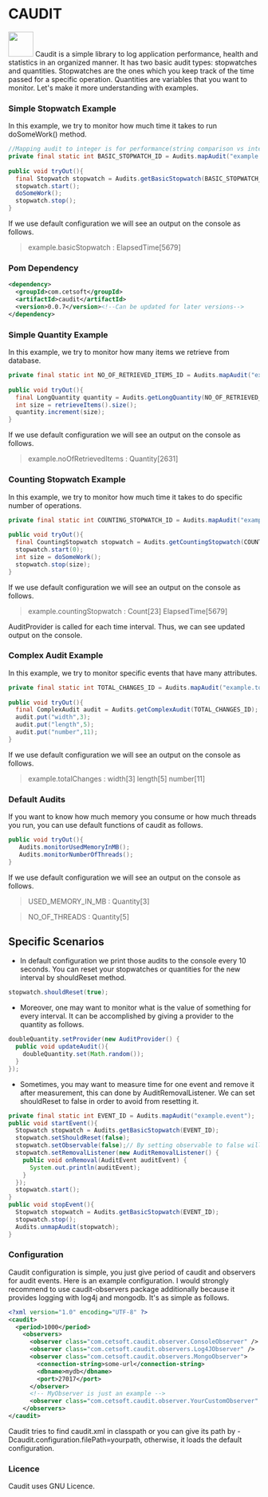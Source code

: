 CAUDIT
======
<img src="http://www.cetsoft.com/wp-content/uploads/2016/09/caudit.png" width="50"> Caudit is a simple library to log application performance, health and statistics in an 
organized manner. It has two basic audit types: stopwatches and quantities. Stopwatches
are the ones which you keep track of the time passed for a specific operation. Quantities 
are variables that you want to monitor. Let's make it more understanding with examples.

### Simple Stopwatch Example
In this example, we try to monitor how much time it takes to run doSomeWork() method. 
```java
//Mapping audit to integer is for performance(string comparison vs integer comparison)
private final static int BASIC_STOPWATCH_ID = Audits.mapAudit("example.basicStopwatch");
  
public void tryOut(){
  final Stopwatch stopwatch = Audits.getBasicStopwatch(BASIC_STOPWATCH_ID);
  stopwatch.start();
  doSomeWork();
  stopwatch.stop();
}
```
If we use default configuration we will see an output on the console as follows.
> example.basicStopwatch : ElapsedTime[5679]

### Pom Dependency
```xml
<dependency>
  <groupId>com.cetsoft</groupId>
  <artifactId>caudit</artifactId>
  <version>0.0.7</version><!--Can be updated for later versions-->
</dependency>
```
### Simple Quantity Example
In this example, we try to monitor how many items we retrieve from database. 
```java
private final static int NO_OF_RETRIEVED_ITEMS_ID = Audits.mapAudit("example.noOfRetrievedItems");
  
public void tryOut(){
  final LongQuantity quantity = Audits.getLongQuantity(NO_OF_RETRIEVED_ITEMS_ID);
  int size = retrieveItems().size();
  quantity.increment(size);
}
```
If we use default configuration we will see an output on the console as follows.
> example.noOfRetrievedItems : Quantity[2631]

### Counting Stopwatch Example
In this example, we try to monitor how much time it takes to do specific number of operations. 
```java
private final static int COUNTING_STOPWATCH_ID = Audits.mapAudit("example.countingStopwatch");
  
public void tryOut(){
  final CountingStopwatch stopwatch = Audits.getCountingStopwatch(COUNTING_STOPWATCH_ID);
  stopwatch.start(0);
  int size = doSomeWork();
  stopwatch.stop(size);
}
```
If we use default configuration we will see an output on the console as follows.
> example.countingStopwatch : Count[23] ElapsedTime[5679]

AuditProvider is called for each time interval. Thus, we can see updated output on the console.
### Complex Audit Example
In this example, we try to monitor specific events that have many attributes.
```java
private final static int TOTAL_CHANGES_ID = Audits.mapAudit("example.totalChanges");
  
public void tryOut(){
  final ComplexAudit audit = Audits.getComplexAudit(TOTAL_CHANGES_ID);
  audit.put("width",3);
  audit.put("length",5);
  audit.put("number",11);
}
```
If we use default configuration we will see an output on the console as follows.
> example.totalChanges : width[3] length[5] number[11]

### Default Audits
If you want to know how much memory you consume or how much threads you run, you can use default
functions of caudit as follows.
```java
public void tryOut(){
   Audits.monitorUsedMemoryInMB();
   Audits.monitorNumberOfThreads();
}
```
If we use default configuration we will see an output on the console as follows.
> USED_MEMORY_IN_MB : Quantity[3]

>NO_OF_THREADS : Quantity[5]

## Specific Scenarios
* In default configuration we print those audits to the console every 10 seconds. You can reset
your stopwatches or quantities for the new interval by shouldReset method.

```java
stopwatch.shouldReset(true);
```
* Moreover, one may want to monitor what is the value of something for every interval. It can
be accomplished by giving a provider to the quantity as follows.

```java
doubleQuantity.setProvider(new AuditProvider() {
  public void updateAudit(){
    doubleQuantity.set(Math.random());
  }
});
```
* Sometimes, you may want to measure time for one event and remove it after measurement, this can
done by AuditRemovalListener. We can set shouldReset to false in order to avoid from resetting it.

```java
private final static int EVENT_ID = Audits.mapAudit("example.event");
public void startEvent(){
  Stopwatch stopwatch = Audits.getBasicStopwatch(EVENT_ID);
  stopwatch.setShouldReset(false);
  stopwatch.setObservable(false);// By setting observable to false will prevent it from being observed.
  stopwatch.setRemovalListener(new AuditRemovalListener() {
    public void onRemoval(AuditEvent auditEvent) {
      System.out.println(auditEvent);
    }
  });
  stopwatch.start();
}
public void stopEvent(){
  Stopwatch stopwatch = Audits.getBasicStopwatch(EVENT_ID);
  stopwatch.stop();
  Audits.unmapAudit(stopwatch);
}
```
### Configuration
Caudit configuration is simple, you just give period of caudit and observers for audit events.
Here is an example configuration. I would strongly recommend to use caudit-observers package additionally because it provides logging with log4j and mongodb. It's as simple as follows.
```xml
<?xml version="1.0" encoding="UTF-8" ?>
<caudit>
  <period>1000</period>
    <observers>
      <observer class="com.cetsoft.caudit.observer.ConsoleObserver" />
      <observer class="com.cetsoft.caudit.observers.Log4JObserver" />
      <observer class="com.cetsoft.caudit.observers.MongoObserver">
        <connection-string>some-url</connection-string>
        <dbname>mydb</dbname>
        <port>27017</port>
      </observer>
      <!-- MyObserver is just an example -->
      <observer class="com.cetsoft.caudit.observer.YourCustomObserver" />
    </observers>
</caudit>
```
Caudit tries to find caudit.xml in classpath or you can give
its path by -Dcaudit.configuration.filePath=yourpath, otherwise, it loads the default configuration.
### Licence
Caudit uses GNU Licence.
